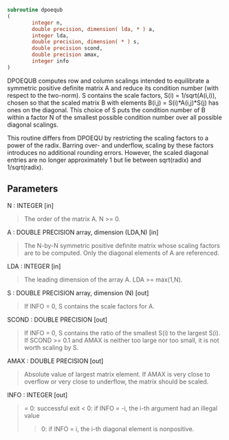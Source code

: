 ```fortran
subroutine dpoequb
(
        integer n,
        double precision, dimension( lda, * ) a,
        integer lda,
        double precision, dimension( * ) s,
        double precision scond,
        double precision amax,
        integer info
)
```

DPOEQUB computes row and column scalings intended to equilibrate a
symmetric positive definite matrix A and reduce its condition number
(with respect to the two-norm).  S contains the scale factors,
S(i) = 1/sqrt(A(i,i)), chosen so that the scaled matrix B with
elements B(i,j) = S(i)*A(i,j)*S(j) has ones on the diagonal.  This
choice of S puts the condition number of B within a factor N of the
smallest possible condition number over all possible diagonal
scalings.

This routine differs from DPOEQU by restricting the scaling factors
to a power of the radix.  Barring over- and underflow, scaling by
these factors introduces no additional rounding errors.  However, the
scaled diagonal entries are no longer approximately 1 but lie
between sqrt(radix) and 1/sqrt(radix).

## Parameters
N : INTEGER [in]
> The order of the matrix A.  N >= 0.

A : DOUBLE PRECISION array, dimension (LDA,N) [in]
> The N-by-N symmetric positive definite matrix whose scaling
> factors are to be computed.  Only the diagonal elements of A
> are referenced.

LDA : INTEGER [in]
> The leading dimension of the array A.  LDA >= max(1,N).

S : DOUBLE PRECISION array, dimension (N) [out]
> If INFO = 0, S contains the scale factors for A.

SCOND : DOUBLE PRECISION [out]
> If INFO = 0, S contains the ratio of the smallest S(i) to
> the largest S(i).  If SCOND >= 0.1 and AMAX is neither too
> large nor too small, it is not worth scaling by S.

AMAX : DOUBLE PRECISION [out]
> Absolute value of largest matrix element.  If AMAX is very
> close to overflow or very close to underflow, the matrix
> should be scaled.

INFO : INTEGER [out]
> = 0:  successful exit
> < 0:  if INFO = -i, the i-th argument had an illegal value
> > 0:  if INFO = i, the i-th diagonal element is nonpositive.
